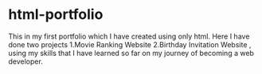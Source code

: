 # html-portfolio
This in my first portfolio which I have created using only html. Here I have done two projects  1.Movie Ranking Website 2.Birthday Invitation Website , using my skills that I have learned so far on my journey of becoming a web developer.
